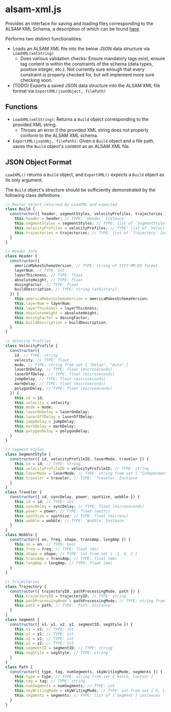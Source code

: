 # alsam-xml.js

Provides an interface for saving and loading files corresponding to the ALSAM XML Schema, a description of which can be found [here](https://github.com/osu-cdme/alsam-xml.js/blob/main/ALSAM%20XML%20Schema.pdf).

Performs two distinct functionalities:

- Loads an ALSAM XML file into the below JSON data structure via `LoadXML(xmlString)`
  - Does various validation checks: Ensure mandatory tags exist, ensure tag content is within the constraints of the schema (data types, positive integer, etc.). Not currently sure enough that every constraint is properly checked for, but will implement more sure checking soon.
- (TODO) Exports a saved JSON data structure into the ALSAM XML file format via `ExportXML(jsonObject, filePath)`

## Functions

- `LoadXML(xmlString)`: Returns a `Build` object corresponding to the provided XML string.
  - Throws an error if the provided XML string does not properly conform to the ALSAM XML schema.
- `ExportXML(jsonObj, filePath)`: Given a `Build` object and a file path, saves the `Build` object's content as an ALSAM XML file.

## JSON Object Format

`LoadXML()` returns a `Build` object, and `ExportXML()` expects a `Build` object as its only argument.

The `Build` object's structure should be sufficiently demonstrated by the following class definitions

```js
// Master object returned by LoadXML and expected
class Build {
  constructor({ header, segmentStyles, velocityProfiles, trajectories }) {
    this.header = header; // TYPE: `Header` Instance
    this.segmentStyles = segmentStyles; // TYPE: list of `SegmentStyle` Instances
    this.velocityProfiles = velocityProfiles; // TYPE: list of `VelocityProfile` Instances
    this.trajectories = trajectories; // TYPE: list of `Trajectory` Instances
  }
}

// Header Info
class Header {
  constructor({
    americaMakesSchemaVersion, // TYPE: string of YYYY-MM-DD format
    layerNum, // TYPE: int
    layerThickness, // TYPE: float
    absoluteHeight, // TYPE: float
    dosingFactor, // TYPE: float
    buildDescription, // TYPE: string (arbitrary)
  }) {
    this.americaMakesSchemaVersion = americaMakesSchemaVersion;
    this.layerNum = layerNum;
    this.layerThickness = layerThickness;
    this.absoluteHeight = absoluteHeight;
    this.dosingFactor = dosingFactor;
    this.buildDescription = buildDescription;
  }
}

// Velocity Profiles
class VelocityProfile {
  constructor({
    id, // TYPE: string
    velocity, // TYPE: float
    mode, // TYPE: string from set { "Delay", "Auto" }
    laserOnDelay, // TYPE: float (microseconds)
    laserOffDelay, // TYPE: float (microseconds)
    jumpDelay, // TYPE: float (microseconds)
    markDelay, // TYPE: float (microseconds)
    polygonDelay, // TYPE: float (microseconds)
  }) {
    this.id = id;
    this.velocity = velocity;
    this.mode = mode;
    this.laserOnDelay = laserOnDelay;
    this.laserOffDelay = laserOffDelay;
    this.jumpDelay = jumpDelay;
    this.markDelay = markDelay;
    this.polygonDelay = polygonDelay;
  }
}

// Segment Styles
class SegmentStyle {
  constructor({ id, velocityProfileID, laserMode, traveler }) {
    this.id = id; // TYPE: string
    this.velocityProfileID = velocityProfileID; // TYPE: string
    this.laserMode = laserMode; // TYPE: string from set { "Independent", "FollowMe" }
    this.traveler = traveler; // TYPE: `Traveler` Instance
  }
}
class Traveler {
  constructor({ id, syncDelay, power, spotSize, wobble }) {
    this.id = id; // TYPE: int
    this.syncDelay = syncDelay; // TYPE: float (microseconds)
    this.power = power; // TYPE: float (watts)
    this.spotSize = spotSize; // TYPE: float (microns)
    this.wobble = wobble; // TYPE: `Wobble` Instance
  }
}
class Wobble {
  constructor({ on, freq, shape, transAmp, longAmp }) {
    this.on = on; // TYPE: bool
    this.freq = freq; // TYPE: float (Hz)
    this.shape = shape; // TYPE: int from set { -1, 0, 1 }
    this.transAmp = transAmp; // TYPE: float (mm)
    this.longAmp = longAmp; // TYPE: float (mm)
  }
}

// Trajectories
class Trajectory {
  constructor({ trajectoryID, pathProcessingMode, path }) {
    this.trajectoryID = trajectoryID; // TYPE: string
    this.pathProcessingMode = pathProcessingMode; // TYPE: string from set { Sequential, Concurrent }
    this.path = path; // TYPE: `Path` Instance
  }
}
class Segment {
  constructor({ x1, y1, x2, y2, segmentID, segStyle }) {
    this.x1 = x1; // TYPE: int
    this.y1 = y1; // TYPE: int
    this.x2 = x2; // TYPE: int
    this.y2 = y2; // TYPE: int
    this.segmentID = segmentID; // TYPE: string
    this.segStyle = segStyle; // TYPE: string
  }
}
class Path {
  constructor({ type, tag, numSegments, skyWritingMode, segments }) {
    this.type = type; // TYPE: string from set { Hatch, Contour }
    this.tag = tag; // TYPE: string
    this.numSegments = numSegments; // TYPE: int
    this.skyWritingMode = skyWritingMode; // TYPE: int from set { 0, 1, 2, 3 }
    this.segments = segments; // TYPE: list of [`Segment`] instances
  }
}
```
